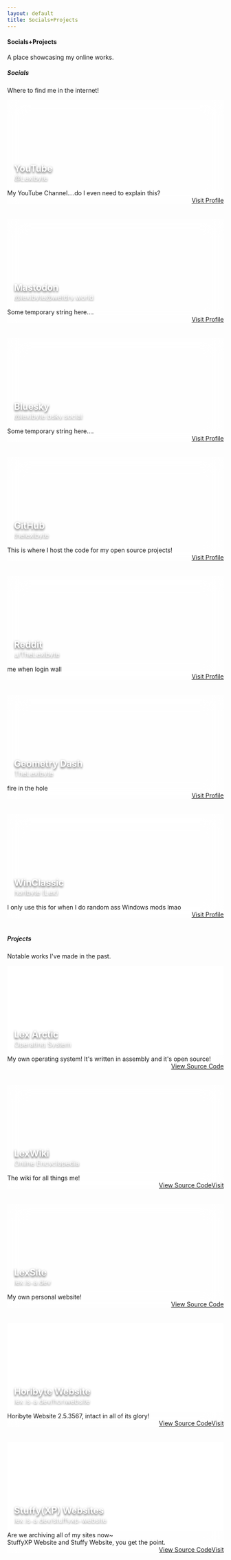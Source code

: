 ```yaml
---
layout: default
title: Socials+Projects
---
```


<!-- DEPRECATED -->

#### Socials+Projects
A place showcasing my online works.

##### Socials
Where to find me in the internet!


<style>
/* Overall Blog Grid Layout */
.row {
  display: flex;
  flex-direction: row;
  flex-wrap: wrap;
  justify-content: center;
  gap: 15px;
}

/* Base Card Styles */
.mdl-card {
  background-color: rgba(255,255,255,0.62) !important;
  backdrop-filter: blur(23px);
  margin-bottom: 20px;
}

/* Individual Card Sizing within Grid */
.demo-card-wide {
  width: auto; /* Resets fixed width, managed by flex-basis below */
  flex: 0 0 calc(50% - 10px);
  max-width: 612px; /* From your provided code */
}

/* Card Header/Title Area */
.mdl-card__title {
  height: 176px;
  color: #fff;
  background-size: cover;
  background-position: center;
  display: flex;
  flex-direction: column;
  justify-content: flex-end;
  align-items: flex-start;
  padding: 16px;
  position: relative;
  overflow: hidden;
}

/* Image Darkening Overlay */
#thing::before {
  content: '';
  position: absolute;
  top: 0;
  left: 0;
  width: 100%;
  background-position-y:50px !important;
  height: 100%;
  z-index: 1;
  backdrop-filter: blur(3px);
}

/* Inner Text Container Positioning within Title Area */
.mdl-card__title > div {
    width: 100%;
    position: relative;
    z-index: 2;
}

/* Card Text Elements (Shared Styles for Title and Subtitle) */
.mdl-card__title-text,
.mdl-card__subtitle-text {
  text-shadow:
    0 4px 4px rgba(0,0,0,0.4),
    0 1px 5px rgba(0,0,0,0.3);
  position: relative;
  z-index: 2;
}

/* Subtitle (Date) Specific Text Styling */
.mdl-card__subtitle-text {
  -webkit-align-self:flex-end;
  -ms-flex-item-align:end;
  align-self:flex-end;
  word-break: break-all;
  overflow-wrap: break-word;
  color:inherit;
  display:block;
  display:-webkit-flex;
  display:-ms-flexbox;
  display:flex;
  font-size:16px;
  font-weight:300;
  line-height:normal;
  overflow:hidden;
  -webkit-transform-origin:149px 48px;
  transform-origin:149px 48px;
  margin:0;
}

/* Main Title Text (H2) Specific Styling */
.demo-card-wide .mdl-card__title-text {
  margin-bottom: 0px;
}

/* Card Menu Styling */
.demo-card-wide > .mdl-card__menu {
  color: #fff;
}

/* Responsive Adjustments */
@media (max-width: 1100px) {
  .demo-card-wide {
    flex: 0 0 100%;
    max-width: 512px; /* Keeping this at 512px for mobile consistency */
  }
}
</style>

<div class="box row" id="socials-grid"> <div class="demo-card-wide mdl-card mdl-shadow--2dp">
    <div class="mdl-card__title" style="background-image:url('/img/cards/youtube.png');">
      <div>
      <h2 class="mdl-card__title-text" style="text-align:left!important;">YouTube</h2>
      <p class="mdl-card__subtitle-text">@Lexibyte</p>
      </div>
    </div>
    <div class="mdl-card__supporting-text" style="text-align: left !important;">
      My YouTube Channel....do I even need to explain this?
    </div>
    <div class="mdl-card__actions mdl-card--border" style="float: right !important; position:relative !important;">
      <a class="mdl-button mdl-button--accent mdl-js-button mdl-js-ripple-effect" style="float: right !important; position:relative !important;" href="https://youtube.com/@Lexibyte">
        Visit Profile
      </a>
    </div>
  </div>

  <div class="demo-card-wide mdl-card mdl-shadow--2dp">
    <div class="mdl-card__title" style="background-image:url('/img/cards/mastodon.png');">
      <div>
      <h2 class="mdl-card__title-text" style="text-align:left!important;">Mastodon</h2>
      <p class="mdl-card__subtitle-text">@lexibyte@wetdry.world</p>
      </div>
    </div>
    <div class="mdl-card__supporting-text" style="text-align: left !important;">
      Some temporary string here....
    </div>
    <div class="mdl-card__actions mdl-card--border" style="float: right !important; position:relative !important;">
      <a class="mdl-button mdl-button--accent mdl-js-button mdl-js-ripple-effect" style="float: right !important; position:relative !important;" href="https://lexibyte.wetdry.world">
        Visit Profile
      </a>
    </div>
  </div>

  <div class="demo-card-wide mdl-card mdl-shadow--2dp">
    <div class="mdl-card__title" style="background-image:url('/img/cards/bluesky.png');">
      <div>
      <h2 class="mdl-card__title-text" style="text-align:left!important;">Bluesky</h2>
      <p class="mdl-card__subtitle-text">@lexibyte.bsky.social</p>
      </div>
    </div>
    <div class="mdl-card__supporting-text" style="text-align: left !important;">
      Some temporary string here....
    </div>
    <div class="mdl-card__actions mdl-card--border" style="float: right !important; position:relative !important;">
      <a class="mdl-button mdl-button--accent mdl-js-button mdl-js-ripple-effect" style="float: right !important; position:relative !important;" href="https://bsky.app/profile/lexibyte.bsky.social">
        Visit Profile
      </a>
    </div>
  </div>
  <div class="demo-card-wide mdl-card mdl-shadow--2dp">
    <div class="mdl-card__title" style="background-image:url('/img/cards/github.png');">
      <div>
      <h2 class="mdl-card__title-text" style="text-align:left!important;">GitHub</h2>
      <p class="mdl-card__subtitle-text">thelexibyte</p>
      </div>
    </div>
    <div class="mdl-card__supporting-text" style="text-align: left !important;">
      This is where I host the code for my open source projects!
    </div>
    <div class="mdl-card__actions mdl-card--border" style="float: right !important; position:relative !important;">
      <a class="mdl-button mdl-button--accent mdl-js-button mdl-js-ripple-effect" style="float: right !important; position:relative !important;" href="https://github.com/thelexibyte">
        Visit Profile
      </a>
    </div>
  </div>

<div class="demo-card-wide mdl-card mdl-shadow--2dp">
    <div class="mdl-card__title" style="background-image:url('/img/cards/reddit.png');">
      <div>
      <h2 class="mdl-card__title-text" style="text-align:left!important;">Reddit</h2>
      <p class="mdl-card__subtitle-text">u/TheLexibyte</p>
      </div>
    </div>
    <div class="mdl-card__supporting-text" style="text-align: left !important;">
      me when login wall
    </div>
    <div class="mdl-card__actions mdl-card--border" style="float: right !important; position:relative !important;">
      <a class="mdl-button mdl-button--accent mdl-js-button mdl-js-ripple-effect" style="float: right !important; position:relative !important;" href="https://reddit.com/user/TheLexibyte">
        Visit Profile
      </a>
    </div>
  </div>

  <div class="demo-card-wide mdl-card mdl-shadow--2dp">
    <div class="mdl-card__title" style="background-image:url('/img/cards/gd.png');">
      <div>
      <h2 class="mdl-card__title-text" style="text-align:left!important;">Geometry Dash</h2>
      <p class="mdl-card__subtitle-text">TheLexibyte</p>
      </div>
    </div>
    <div class="mdl-card__supporting-text" style="text-align: left !important;">
      fire in the hole
    </div>
    <div class="mdl-card__actions mdl-card--border" style="float: right !important; position:relative !important;">
      <a class="mdl-button mdl-button--accent mdl-js-button mdl-js-ripple-effect" style="float: right !important; position:relative !important;" href="https://gdbrowser.com/u/TheLexibyte">
        Visit Profile
      </a>
    </div>
  </div>

  <div class="demo-card-wide mdl-card mdl-shadow--2dp">
    <div class="mdl-card__title" style="background-image:url('/img/cards/winclassic.png');">
      <div>
      <h2 class="mdl-card__title-text" style="text-align:left!important;">WinClassic</h2>
      <p class="mdl-card__subtitle-text">horibyte (Lex)</p>
      </div>
    </div>
    <div class="mdl-card__supporting-text" style="text-align: left !important;">
      I only use this for when I do random ass Windows mods lmao
    </div>
    <div class="mdl-card__actions mdl-card--border" style="float: right !important; position:relative !important;">
      <a class="mdl-button mdl-button--accent mdl-js-button mdl-js-ripple-effect" style="float: right !important; position:relative !important;" href="https://winclassic.net/user/12724">
        Visit Profile
      </a>
    </div>
  </div>




</div> 


##### Projects
Notable works I've made in the past.

<div class="box row" id="projects-grid">
  <div class="demo-card-wide mdl-card mdl-shadow--2dp">
    <div class="mdl-card__title" style="background-image:url('/img/cards/arctic.png');" id="thing"> 
        <div>
            <h2 class="mdl-card__title-text" style="text-align:left!important;">Lex Arctic</h2>
            <p class="mdl-card__subtitle-text">Operating System</p>
      </div>
    </div>
    <div class="mdl-card__supporting-text" style="text-align: left !important;">
        My own operating system! It's written in assembly and it's open source!
    </div>
    <div class="mdl-card__actions mdl-card--border" style="float: right !important; position:relative !important;">
      <a class="mdl-button mdl-button--accent mdl-js-button mdl-js-ripple-effect" style="float: right !important; position:relative !important;" href="https://github.com/thelexibyte/arctic">
        View Source Code
      </a>
    </div>
  </div>

  <div class="demo-card-wide mdl-card mdl-shadow--2dp">
    <div class="mdl-card__title" style="background-image:url('/img/cards/lexwiki.png')"> 
        <div>
            <h2 class="mdl-card__title-text" style="text-align:left!important;">LexWiki</h2>
            <p class="mdl-card__subtitle-text">Online Encyclopedia</p>
      </div>
    </div>
    <div class="mdl-card__supporting-text" style="text-align: left !important;">
        The wiki for all things me!
    </div>
    <div class="mdl-card__actions mdl-card--border" style="float: right !important; position:relative !important;">
      <a class="mdl-button mdl-button--accent mdl-js-button mdl-js-ripple-effect" style="float: right !important; position:relative !important;" href="/wiki">
        Visit
      </a>
      <a class="mdl-button mdl-button--accent mdl-js-button mdl-js-ripple-effect" style="float: right !important; position:relative !important;" href="https://github.com/thelexibyte/wiki">
        View Source Code
      </a>
    </div>
  </div>

<div class="demo-card-wide mdl-card mdl-shadow--2dp">
    <div class="mdl-card__title" style="background-image:url('/img/cards/lexsite.png')"> 
        <div>
            <h2 class="mdl-card__title-text" style="text-align:left!important;">LexSite</h2>
            <p class="mdl-card__subtitle-text">lex.is-a.dev</p>
      </div>
    </div>
    <div class="mdl-card__supporting-text" style="text-align: left !important;">
        My own personal website!
    </div>
    <div class="mdl-card__actions mdl-card--border" style="float: right !important; position:relative !important;">
      <a class="mdl-button mdl-button--accent mdl-js-button mdl-js-ripple-effect" style="float: right !important; position:relative !important;" href="https://github.com/thelexibyte/thelexibyte.github.io">
        View Source Code
      </a>
    </div>
  </div>

<div class="demo-card-wide mdl-card mdl-shadow--2dp">
    <div class="mdl-card__title" style="background-image:url('/img/cards/horiwebsite.png')" id="thing"> 
        <div>
            <h2 class="mdl-card__title-text" style="text-align:left!important;">Horibyte Website</h2>
            <p class="mdl-card__subtitle-text">lex.is-a.dev/horiwebsite</p>
        </div>
        </div>
    <div class="mdl-card__supporting-text" style="text-align: left !important;">
        Horibyte Website 2.5.3567, intact in all of its glory!
    </div>
    <div class="mdl-card__actions mdl-card--border" style="float: right !important; position:relative !important;">
        <a class="mdl-button mdl-button--accent mdl-js-button mdl-js-ripple-effect" style="float: right !important; position:relative !important;" href="/horiwebsite">
            Visit
        </a>
        <a class="mdl-button mdl-button--accent mdl-js-button mdl-js-ripple-effect" style="float: right !important; position:relative !important;" href="https://github.com/thelexibyte/horiwebsite">
            View Source Code
        </a>
    </div>
</div>

<div class="demo-card-wide mdl-card mdl-shadow--2dp">
    <div class="mdl-card__title" style="background-image:url('/img/cards/stxpwebsite.png')" id="thing"> 
        <div>
            <h2 class="mdl-card__title-text" style="text-align:left!important;">Stuffy(XP) Websites</h2>
            <p class="mdl-card__subtitle-text">lex.is-a.dev/stuffyxp-website</p>
        </div>
        </div>
    <div class="mdl-card__supporting-text" style="text-align: left !important;">
        Are we archiving all of my sites now~<br>StuffyXP Website and Stuffy Website, you get the point.
    </div>
    <div class="mdl-card__actions mdl-card--border" style="float: right !important; position:relative !important;">
        <a class="mdl-button mdl-button--accent mdl-js-button mdl-js-ripple-effect" style="float: right !important; position:relative !important;" href="/stuffyxp-website">
            Visit
        </a>
        <a class="mdl-button mdl-button--accent mdl-js-button mdl-js-ripple-effect" style="float: right !important; position:relative !important;" href="https://github.com/thelexibyte/stuffyxp-website">
            View Source Code
        </a>
    </div>
</div>

  </div>